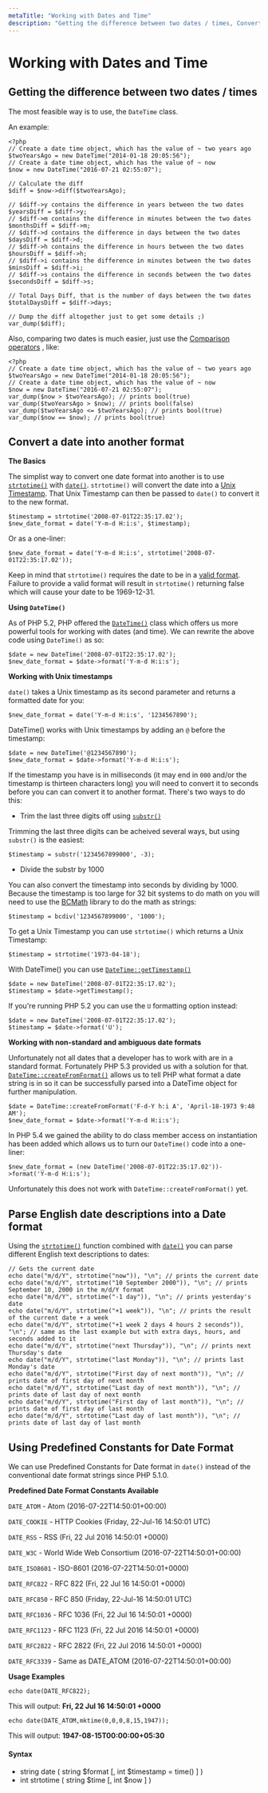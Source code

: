```yaml
---
metaTitle: "Working with Dates and Time"
description: "Getting the difference between two dates / times, Convert a date into another format, Parse English date descriptions into a Date format, Using Predefined Constants for Date Format"
---
```


# Working with Dates and Time



## Getting the difference between two dates / times


The most feasible way is to use, the `DateTime` class.

An example:

```
<?php
// Create a date time object, which has the value of ~ two years ago
$twoYearsAgo = new DateTime("2014-01-18 20:05:56");
// Create a date time object, which has the value of ~ now
$now = new DateTime("2016-07-21 02:55:07");

// Calculate the diff
$diff = $now->diff($twoYearsAgo);

// $diff->y contains the difference in years between the two dates
$yearsDiff = $diff->y;
// $diff->m contains the difference in minutes between the two dates
$monthsDiff = $diff->m;
// $diff->d contains the difference in days between the two dates
$daysDiff = $diff->d;
// $diff->h contains the difference in hours between the two dates
$hoursDiff = $diff->h;
// $diff->i contains the difference in minutes between the two dates
$minsDiff = $diff->i;
// $diff->s contains the difference in seconds between the two dates
$secondsDiff = $diff->s;

// Total Days Diff, that is the number of days between the two dates
$totalDaysDiff = $diff->days;

// Dump the diff altogether just to get some details ;)
var_dump($diff);

```

Also, comparing two dates is much easier, just use the [Comparison operators](http://stackoverflow.com/documentation/php/1687/operators/6231/comparison-operators) , like:

```
<?php
// Create a date time object, which has the value of ~ two years ago
$twoYearsAgo = new DateTime("2014-01-18 20:05:56");
// Create a date time object, which has the value of ~ now
$now = new DateTime("2016-07-21 02:55:07");
var_dump($now > $twoYearsAgo); // prints bool(true)
var_dump($twoYearsAgo > $now); // prints bool(false)
var_dump($twoYearsAgo <= $twoYearsAgo); // prints bool(true)
var_dump($now == $now); // prints bool(true)

```



## Convert a date into another format


**The Basics**

The simplist way to convert one date format into another is to use [`strtotime()`](http://docs.php.net/manual/en/function.strtotime.php) with [`date()`](http://docs.php.net/manual/en/function.date.php). `strtotime()` will convert the date into a [Unix Timestamp](http://en.wikipedia.org/wiki/Unix_time). That Unix Timestamp can then be passed to `date()` to convert it to the new format.

```
$timestamp = strtotime('2008-07-01T22:35:17.02');
$new_date_format = date('Y-m-d H:i:s', $timestamp);

```

Or as a one-liner:

```
$new_date_format = date('Y-m-d H:i:s', strtotime('2008-07-01T22:35:17.02'));

```

Keep in mind that `strtotime()` requires the date to be in a [valid format](https://php.net/manual/en/datetime.formats.php). Failure to provide a valid format will result in `strtotime()` returning false which will cause your date to be 1969-12-31.

**Using `DateTime()`**

As of PHP 5.2, PHP offered the [`DateTime()`](http://docs.php.net/manual/en/class.datetime.php) class which offers us more powerful tools for working with dates (and time). We can rewrite the above code using `DateTime()` as so:

```
$date = new DateTime('2008-07-01T22:35:17.02');
$new_date_format = $date->format('Y-m-d H:i:s');

```

**Working with Unix timestamps**

`date()` takes a Unix timestamp as its second parameter and returns a formatted date for you:

```
$new_date_format = date('Y-m-d H:i:s', '1234567890');

```

DateTime() works with Unix timestamps by adding an `@` before the timestamp:

```
$date = new DateTime('@1234567890');
$new_date_format = $date->format('Y-m-d H:i:s');

```

If the timestamp you have is in milliseconds (it may end in `000` and/or the timestamp is thirteen characters long) you will need to convert it to seconds before you can can convert it to another format. There's two ways to do this:

- Trim the last three digits off using [`substr()`](http://php.net/manual/en/function.substr.php)

Trimming the last three digits can be acheived several ways, but using `substr()` is the easiest:

```
$timestamp = substr('1234567899000', -3);

```

- Divide the substr by 1000

You can also convert the timestamp into seconds by dividing by 1000. Because the timestamp is too large for 32 bit systems to do math on you will need to use the [BCMath](http://php.net/manual/en/book.bc.php) library to do the math as strings:

```
$timestamp = bcdiv('1234567899000', '1000');

```

To get a Unix Timestamp you can use `strtotime()` which returns a Unix Timestamp:

```
$timestamp = strtotime('1973-04-18');

```

With DateTime() you can use [`DateTime::getTimestamp()`](http://php.net/manual/en/datetime.gettimestamp.php)

```
$date = new DateTime('2008-07-01T22:35:17.02');
$timestamp = $date->getTimestamp();

```

If you're running PHP 5.2 you can use the `U` formatting option instead:

```
$date = new DateTime('2008-07-01T22:35:17.02');
$timestamp = $date->format('U');

```

**Working with non-standard and ambiguous date formats**

Unfortunately not all dates that a developer has to work with are in a standard format. Fortunately PHP 5.3 provided us with a solution for that. [`DateTime::createFromFormat()`](http://docs.php.net/manual/en/datetime.createfromformat.php) allows us to tell PHP what format a date string is in so it can be successfully parsed into a DateTime object for further manipulation.

```
$date = DateTime::createFromFormat('F-d-Y h:i A', 'April-18-1973 9:48 AM');
$new_date_format = $date->format('Y-m-d H:i:s');

```

In PHP 5.4 we gained the ability to do class member access on instantiation has been added which allows us to turn our `DateTime()` code into a one-liner:

```
$new_date_format = (new DateTime('2008-07-01T22:35:17.02'))->format('Y-m-d H:i:s');

```

Unfortunately this does not work with `DateTime::createFromFormat()` yet.



## Parse English date descriptions into a Date format


Using the [`strtotime()`](https://secure.php.net/manual/en/function.strtotime.php) function combined with [`date()`](https://secure.php.net/manual/en/function.date.php) you can parse different English text descriptions to dates:

```
// Gets the current date
echo date("m/d/Y", strtotime("now")), "\n"; // prints the current date
echo date("m/d/Y", strtotime("10 September 2000")), "\n"; // prints September 10, 2000 in the m/d/Y format
echo date("m/d/Y", strtotime("-1 day")), "\n"; // prints yesterday's date
echo date("m/d/Y", strtotime("+1 week")), "\n"; // prints the result of the current date + a week
echo date("m/d/Y", strtotime("+1 week 2 days 4 hours 2 seconds")), "\n"; // same as the last example but with extra days, hours, and seconds added to it
echo date("m/d/Y", strtotime("next Thursday")), "\n"; // prints next Thursday's date
echo date("m/d/Y", strtotime("last Monday")), "\n"; // prints last Monday's date
echo date("m/d/Y", strtotime("First day of next month")), "\n"; // prints date of first day of next month
echo date("m/d/Y", strtotime("Last day of next month")), "\n"; // prints date of last day of next month
echo date("m/d/Y", strtotime("First day of last month")), "\n"; // prints date of first day of last month
echo date("m/d/Y", strtotime("Last day of last month")), "\n"; // prints date of last day of last month

```



## Using Predefined Constants for Date Format


We can use Predefined Constants for Date format in `date()` instead of the conventional date format strings since PHP 5.1.0.

**Predefined Date Format Constants Available**

`DATE_ATOM` - Atom (2016-07-22T14:50:01+00:00)

`DATE_COOKIE` - HTTP Cookies (Friday, 22-Jul-16 14:50:01 UTC)

`DATE_RSS` - RSS (Fri, 22 Jul 2016 14:50:01 +0000)

`DATE_W3C` - World Wide Web Consortium (2016-07-22T14:50:01+00:00)

`DATE_ISO8601` - ISO-8601 (2016-07-22T14:50:01+0000)

`DATE_RFC822` - RFC 822 (Fri, 22 Jul 16 14:50:01 +0000)

`DATE_RFC850` - RFC 850 (Friday, 22-Jul-16 14:50:01 UTC)

`DATE_RFC1036` - RFC 1036 (Fri, 22 Jul 16 14:50:01 +0000)

`DATE_RFC1123` - RFC 1123 (Fri, 22 Jul 2016 14:50:01 +0000)

`DATE_RFC2822` - RFC 2822 (Fri, 22 Jul 2016 14:50:01 +0000)

`DATE_RFC3339` - Same as DATE_ATOM (2016-07-22T14:50:01+00:00)

**Usage Examples**

```
echo date(DATE_RFC822);

```

> 
This will output: **Fri, 22 Jul 16 14:50:01 +0000**


```
echo date(DATE_ATOM,mktime(0,0,0,8,15,1947));

```

> 
This will output: **1947-08-15T00:00:00+05:30**




#### Syntax


- string date ( string $format [, int $timestamp = time() ] )
- int strtotime ( string $time [, int $now ] )

